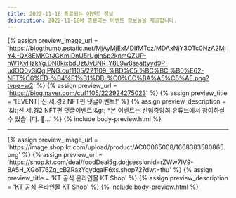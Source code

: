 ```yaml
---
title: 2022-11-18 종료되는 이벤트 정보
description: 2022-11-18에 종료되는 이벤트 정보들을 제공합니다.
---
```

{% assign preview_image_url = 'https://blogthumb.pstatic.net/MjAyMjExMDlfMTcz/MDAxNjY3OTc0NzA2MjY4.-QX8EMKGtJGKmIDnU5rUglhSp2knmQZUP-hW1XyHzkYg.DN8kixbdDztJvBNR_Y8L9w8saattyyd9P-udOQ0y3iQg.PNG.cuf1105/221109_%BD%C5.%BC%BC.%B0%E62-NFT%C6%ED-%B4%F1%B1%DB-%C0%CC%BA%A5%C6%AE.png?type=w2' %}
{% assign preview_url = 'https://blog.naver.com/cuf1105/222924275023' %}
{% assign preview_title = '[EVENT] 신.세.경2 NFT편 댓글이벤트!' %}
{% assign preview_description = '&amp;lt;신.세.경2 NFT편 댓글이벤트!&amp;gt; *본 이벤트는 신협중앙회 유튜브에서 참여하실 수 있습니다. 📣...' %}
{% include body-preview.html %}
<hr>{% assign preview_image_url = 'https:&#x2F;&#x2F;image.shop.kt.com&#x2F;upload&#x2F;product&#x2F;AC00065008&#x2F;1668383580865.png' %}
{% assign preview_url = 'https://shop.kt.com/deal/foodDeal5g.do;jsessionid=rZWw7IV9-8A5H_XGoT76Zq_cBZRazYgydgaiF6xs.shop72?dwt=thu' %}
{% assign preview_title = 'KT 공식 온라인몰 KT Shop' %}
{% assign preview_description = 'KT 공식 온라인몰 KT Shop' %}
{% include body-preview.html %}